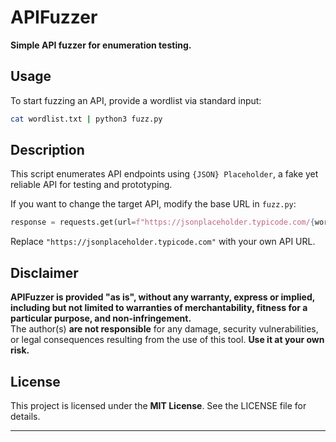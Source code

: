 # APIFuzzer

**Simple API fuzzer for enumeration testing.**

## Usage
To start fuzzing an API, provide a wordlist via standard input:
```bash
cat wordlist.txt | python3 fuzz.py
```

## Description
This script enumerates API endpoints using `{JSON} Placeholder`, a fake yet reliable API for testing and prototyping.

If you want to change the target API, modify the base URL in `fuzz.py`:
```python
response = requests.get(url=f"https://jsonplaceholder.typicode.com/{word.strip()}")
```
Replace `"https://jsonplaceholder.typicode.com"` with your own API URL.

## Disclaimer
**APIFuzzer is provided "as is", without any warranty, express or implied, including but not limited to warranties of merchantability, fitness for a particular purpose, and non-infringement.**  
The author(s) **are not responsible** for any damage, security vulnerabilities, or legal consequences resulting from the use of this tool. **Use it at your own risk.**

## License
This project is licensed under the **MIT License**. See the LICENSE file for details.

---
